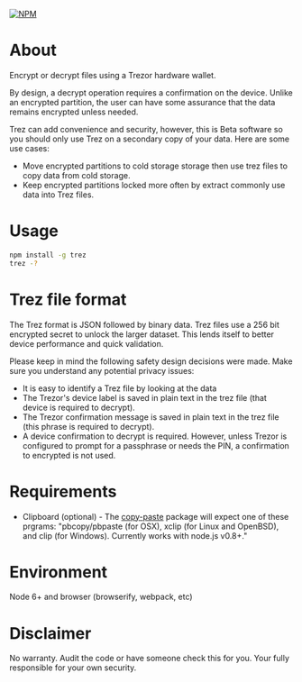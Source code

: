 [![NPM](https://img.shields.io/npm/v/trez.svg)](https://www.npmjs.org/package/trez)

# About

Encrypt or decrypt files using a Trezor hardware wallet.

By design, a decrypt operation requires a confirmation on the device.  Unlike an
encrypted partition, the user can have some assurance that the data remains
encrypted unless needed.

Trez can add convenience and security, however, this is Beta software so you should
only use Trez on a secondary copy of your data.  Here are some use cases:

- Move encrypted partitions to cold storage storage then use trez files to copy
  data from cold storage.
- Keep encrypted partitions locked more often by extract commonly use data into
  Trez files.

# Usage

```bash
npm install -g trez
trez -?
```

# Trez file format

The Trez format is JSON followed by binary data.  Trez files use a 256 bit
encrypted secret to unlock the larger dataset.  This lends itself to better
device performance and quick validation.

Please keep in mind the following safety design decisions were made.  Make sure
you understand any potential privacy issues:

- It is easy to identify a Trez file by looking at the data
- The Trezor's device label is saved in plain text in the trez file (that device
  is required to decrypt).
- The Trezor confirmation message is saved in plain text in the trez file (this
  phrase is required to decrypt).
- A device confirmation to decrypt is required.  However, unless Trezor is
  configured to prompt for a passphrase or needs the PIN, a confirmation to
  encrypted is not used.

# Requirements

- Clipboard (optional) - The [copy-paste](https://www.npmjs.com/package/copy-paste) package will expect one of these prgrams: "pbcopy/pbpaste (for OSX), xclip (for Linux and OpenBSD), and clip (for Windows). Currently works with node.js v0.8+."

# Environment

Node 6+ and browser (browserify, webpack, etc)

# Disclaimer

No warranty.  Audit the code or have someone check this for you.  Your fully
responsible for your own security.
